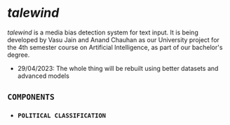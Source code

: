 # *talewind*

*talewind* is a media bias detection system for text input. It is being developed by Vasu Jain and Anand Chauhan as our University project for the 4th semester course on Artificial Intelligence, as part of our bachelor's degree.

- 29/04/2023: The whole thing will be rebuilt using better datasets and advanced models

## `COMPONENTS`

- ### `POLITICAL CLASSIFICATION`
